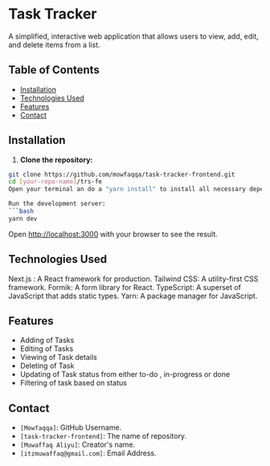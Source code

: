 # Task Tracker

A simplified, interactive web application that allows users to view, add, edit,
and delete items from a list.

## Table of Contents

- [Installation](#installation)
- [Technologies Used](#technologies-used)
- [Features](#features)
- [Contact](#contact)

## Installation

1. **Clone the repository:**

```bash
git clone https://github.com/mowfaqqa/task-tracker-frontend.git
cd [your-repo-name]/trs-fe
Open your terminal an do a "yarn install" to install all necessary dependencies

Run the development server:
```bash
yarn dev
```

Open [http://localhost:3000](http://localhost:3000) with your browser to see the result.

## Technologies Used
Next.js : A React framework for production.
Tailwind CSS: A utility-first CSS framework.
Formik: A form library for React.
TypeScript: A superset of JavaScript that adds static types.
Yarn: A package manager for JavaScript.

## Features
- Adding of Tasks
- Editing of Tasks
- Viewing of Task details
- Deleting of Task
- Updating of Task status from either to-do , in-progress or done
- Filtering of task based on status

## Contact
- `[Mowfaqqa]`: GitHub Username.
- `[task-tracker-frontend]`: The name of repository.
- `[Muwaffaq Aliyu]`: Creator's name.
- `[itzmuwaffaq@gmail.com]`: Email Address.


